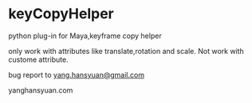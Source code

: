 keyCopyHelper
=============

python plug-in for Maya,keyframe copy helper

only work with attributes like translate,rotation and scale. Not work with custome attribute.



bug report to yang.hansyuan@gmail.com

yanghansyuan.com
